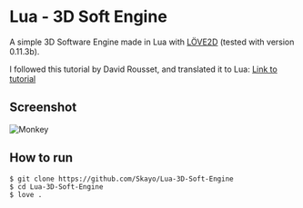 # Lua - 3D Soft Engine

A simple 3D Software Engine made in Lua with [LÖVE2D](https://love2d.org/) (tested with version 0.11.3b).

I followed this tutorial by David Rousset, and translated it to Lua:
[Link to tutorial](<https://www.davrous.com/2013/06/13/tutorial-series-learning-how-to-write-a-3d-soft-engine-from-scratch-in-c-typescript-or-javascript/>)

## Screenshot

![Monkey](https://user-images.githubusercontent.com/10259118/134786974-63f0eab7-0d16-4206-86c3-68e868620200.png)

## How to run

```sh-session
$ git clone https://github.com/Skayo/Lua-3D-Soft-Engine
$ cd Lua-3D-Soft-Engine
$ love .
```
